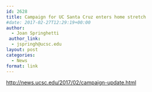 ```yaml
---
id: 2628
title: Campaign for UC Santa Cruz enters home stretch
#date: 2017-02-27T12:29:19+00:00
author:
  - Joan Springhetti
 author_link:
  - jspringh@ucsc.edu
layout: post
categories:
  - News
format: link
---
```

<http://news.ucsc.edu/2017/02/campaign-update.html>
